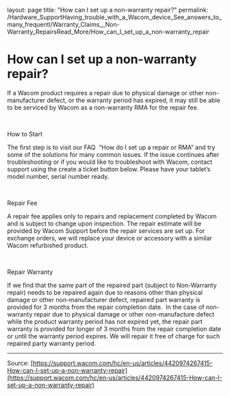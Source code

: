 layout: page
title: "How can I set up a non-warranty repair?"
permalink: /Hardware_SupportHaving_trouble_with_a_Wacom_device_See_answers_to_many_frequentl/Warranty_Claims__Non-Warranty_RepairsRead_More/How_can_I_set_up_a_non-warranty_repair

# How can I set up a non-warranty repair?

If a Wacom product requires a repair due to physical damage or other non-manufacturer defect, or the warranty period has expired, it may still be able to be serviced by Wacom as a non-warranty RMA for the repair fee. 


 


How to Start


The first step is to visit our FAQ  “How do I set up a repair or RMA“ and try some of the solutions for many common issues. If the issue continues after troubleshooting or if you would like to troubleshoot with Wacom, contact support using the create a ticket button below. Please have your tablet’s model number, serial number ready.


 


Repair Fee


A repair fee applies only to repairs and replacement completed by Wacom and is subject to change upon inspection. The repair estimate will be provided by Wacom Support before the repair services are set up. For exchange orders, we will replace your device or accessory with a similar Wacom refurbished product.


 


Repair Warranty   


If we find that the same part of the repaired part (subject to Non-Warranty repair) needs to be repaired again due to reasons other than physical damage or other non-manufacturer defect, repaired part warranty is provided for 3 months from the repair completion date.  In the case of non-warranty repair due to physical damage or other non-manufacture defect while the product warranty period has not expired yet, the repair part warranty is provided for longer of 3 months from the repair completion date or until the warranty period expires. We will repair it free of charge for such repaired party warranty period.

---
Source: [https://support.wacom.com/hc/en-us/articles/4420974267415-How-can-I-set-up-a-non-warranty-repair](https://support.wacom.com/hc/en-us/articles/4420974267415-How-can-I-set-up-a-non-warranty-repair)
